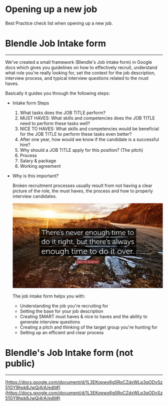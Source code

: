 # Opening up a new job

Best Practice check list when opening up a new job.

# Blendle Job Intake form

---

We've created a small framework (Blendle's Job intake form) in Google docs which gives you guidelines on how to effectively recruit, understand what role you're really looking for, set the context for the job description, interview process, and typical interview questions related to the must haves. 

Basically it guides you through the following steps:

- Intake form Steps
    1. What tasks does the JOB TITLE perform?
    2. MUST HAVES: What skills and competencies does the JOB TITLE need to perform these tasks well?
    3. NICE TO HAVES: What skills and competencies would be beneficial for the JOB TITLE to perform these tasks even better?
    4. After one year, how would we know if the candidate is a successful hire?
    5. Why should a JOB TITLE apply for this position? (The pitch)
    6. Process
    7. Salary & package
    8. Working agreement
- Why is this important?
    
    Broken recruitment processes usually result from not having a clear picture of the role, the must haves, the process and how to properly interview candidates. 
    
    ![Opening%20up%20a%20new%20job%20e40836db0ee74f53971c98908d3e78a6/Quotefancy-1665848-3840x2160.jpg](Opening%20up%20a%20new%20job%20e40836db0ee74f53971c98908d3e78a6/Quotefancy-1665848-3840x2160.jpg)
    
    The job intake form helps you with:
    
    - Understanding the job you're recruiting for
    - Setting the base for your job description
    - Creating SMART must haves & nice to haves and the ability to generate interview questions
    - Creating a pitch and thinking of the target group you're hunting for
    - Setting up an efficient and clear process
    

# Blendle's Job Intake form (not public)

---

[https://docs.google.com/document/d/1L3EKopwx6g5RoCZdxWLp3qODvSz51GY9hpk8JwQi4rA/edit#](https://docs.google.com/document/d/1L3EKopwx6g5RoCZdxWLp3qODvSz51GY9hpk8JwQi4rA/edit#)
